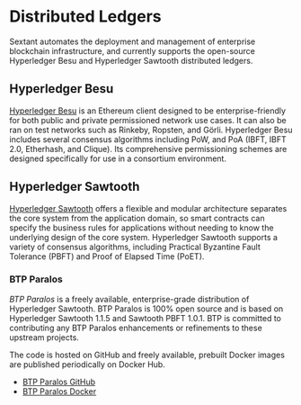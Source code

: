 # Distributed Ledgers

Sextant automates the deployment and management of enterprise blockchain
infrastructure, and currently supports the open-source Hyperledger Besu and
Hyperledger Sawtooth distributed ledgers.

## Hyperledger Besu

[Hyperledger Besu](https://www.hyperledger.org/use/besu) is an Ethereum client
designed to be enterprise-friendly for both public and private permissioned
network use cases. It can also be ran on test networks such as Rinkeby, Ropsten,
and Görli. Hyperledger Besu includes several consensus algorithms including PoW,
and PoA (IBFT, IBFT 2.0, Etherhash, and Clique). Its comprehensive permissioning
schemes are designed specifically for use in a consortium environment.

<!--
## Hyperledger Fabric

[Hyperledger Fabric](https://www.hyperledger.org/use/fabric) is intended as a
foundation for developing applications or solutions with a modular architecture.
Hyperledger Fabric allows components, such as consensus and membership services,
to be plug-and-play. Its modular and versatile design satisfies a broad range of
industry use cases. It offers a unique approach to consensus that enables
performance at scale while preserving privacy.
-->

## Hyperledger Sawtooth

[Hyperledger Sawtooth](https://www.hyperledger.org/use/sawtooth) offers a
flexible and modular architecture separates the core system from the application
domain, so smart contracts can specify the business rules for applications
without needing to know the underlying design of the core system. Hyperledger
Sawtooth supports a variety of consensus algorithms, including Practical
Byzantine Fault Tolerance (PBFT) and Proof of Elapsed Time (PoET).

### BTP Paralos

_BTP Paralos_ is a freely available, enterprise-grade distribution of
Hyperledger Sawtooth. BTP Paralos is 100% open source and is based on
Hyperledger Sawtooth 1.1.5 and Sawtooth PBFT 1.0.1. BTP is committed to
contributing any BTP Paralos enhancements or refinements to these upstream
projects.

The code is hosted on GitHub and freely available, prebuilt Docker images are
published periodically on Docker Hub.

* [BTP Paralos GitHub](https://github.com/blockchaintp)
* [BTP Paralos Docker](https://hub.docker.com/orgs/blockchaintp)

